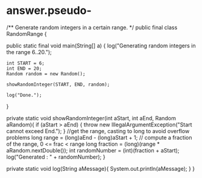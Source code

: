 # answer.pseudo-

/** Generate random integers in a certain range. */
public final class RandomRange {
  
  public static final void main(String[] a)
  {
    log("Generating random integers in the range 6..20.");
    
    int START = 6;
    int END = 20;
    Random random = new Random();
    
    showRandomInteger(START, END, random);
 
    log("Done.");
  }
  
  private static void showRandomInteger(int aStart, int aEnd, Random aRandom){
    if (aStart > aEnd)
    {
      throw new IllegalArgumentException("Start cannot exceed End.");
    }
    //get the range, casting to long to avoid overflow problems
    long range = (long)aEnd - (long)aStart + 1;
    // compute a fraction of the range, 0 <= frac < range
    long fraction = (long)(range * aRandom.nextDouble());
    int randomNumber =  (int)(fraction + aStart);    
    log("Generated : " + randomNumber);
  }
  
  private static void log(String aMessage){
    System.out.println(aMessage);
  }
} 
